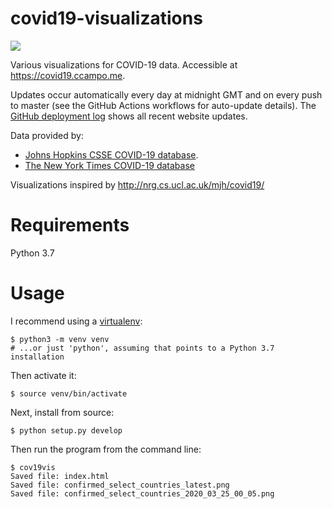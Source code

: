 # covid19-visualizations

[![](https://github.com/ccampo133/covid19-visualizations/workflows/Build%20master/badge.svg)](https://github.com/{owner}/{repo}/actions) 

Various visualizations for COVID-19 data. Accessible at https://covid19.ccampo.me.

Updates occur automatically every day at midnight GMT and on every push to master (see the GitHub Actions workflows for 
auto-update details). The [GitHub deployment log](https://github.com/ccampo133/covid19-visualizations/deployments?environment=github-pages#activity-log) 
shows all recent website updates.

Data provided by:
* [Johns Hopkins CSSE COVID-19 database](https://github.com/CSSEGISandData/COVID-19).
* [The New York Times COVID-19 database](https://github.com/nytimes/covid-19-data)

Visualizations inspired by http://nrg.cs.ucl.ac.uk/mjh/covid19/

# Requirements

Python 3.7

# Usage

I recommend using a [virtualenv](https://docs.python.org/3/library/venv.html):
                    
    $ python3 -m venv venv  
    # ...or just 'python', assuming that points to a Python 3.7 installation

Then activate it:

    $ source venv/bin/activate

Next, install from source:
    
    $ python setup.py develop
    
Then run the program from the command line:

    $ cov19vis
    Saved file: index.html
    Saved file: confirmed_select_countries_latest.png
    Saved file: confirmed_select_countries_2020_03_25_00_05.png

